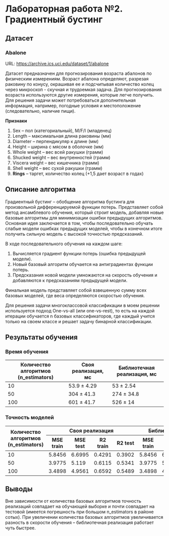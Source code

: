 # Лабораторная работа №2. Градиентный бустинг

## Датасет

### Abalone

URL: https://archive.ics.uci.edu/dataset/1/abalone

Датасет предназначен для прогнозирования возраста абалонов по физическим измерениям.  Возраст абалона определяют, разрезая раковину по конусу, окрашивая ее и подсчитывая количество колец через микроскоп - скучная и трудоемкая задача. Для прогнозирования возраста используются другие измерения, которые легче получить.  Для решения задачи может потребоваться дополнительная информация, например, погодные условия и местоположение (следовательно, наличие пищи).

**Признаки**

1. Sex – пол (категориальный), M/F/I (младенец)
2. Length – максимальная длина раковины (мм)
3. Diameter	– перпендикуляр к длине (мм)
4. Height – ширина с мясом в оболочке (мм)
5. Whole weight – вес всей ракушки (грамм)
6. Shucked weight – вес внутренностей (грамм)
7. Viscera weight –  вес кишечника (грамм)
8. Shell weight – вес сухой ракушки (грамм)
9. **Rings** – таргет, количество колец (+1,5 дает возраст в годах)

## Описание алгоритма

Градиентный бустинг – обобщение алгоритма бустинга для произвольной дифференцируемой функции потерь.
Представляет собой метод ансамблевого обучения, который строит модель, добавляя новые базовые алгоритмы
для минимизации ошибки предыдущих алгоритмов. Основная идея заключается в том, чтобы последовательно обучать слабые модели
ошибках предыдущих моделей, чтобы в конечном итоге получить сильную модель с высокой точностью предсказаний.

В ходе последовательного обучения на каждом шаге:
1. Вычисляется градиент функции потерь (ошибка предыдущей модели).
2. Новый базовый алгоритм обучается на антиградиентах функции потерь.
3. Предсказания новой модели умножаются на скорость обучения и добавляются к предсказаниям предыдущей модели.

Финальная модель представляет собой взвешенную сумму всех базовых моделей, где веса определяются скоростью обучения.

Для решения задачи многоклассовой классификации в моем решении используется подход One-vs-all (или one-vs-rest), то есть на
каждой итерации обучается n базовых классификаторов, где каждый учится только на своем классе и решает задачу бинарной
классификации.

## Результаты обучения

### Время обучения

| Количество алгоритмов (n_estimators) | Своя реализация, мс | Библиотечная реализация, мс |
|--------------------------------------|---------------------|-----------------------------|
| 10                                   | 53.9 ± 4.29         | 53 ± 2.54                   |
| 50                                   | 304 ± 41.3          | 274 ± 34.8                  |
| 100                                  | 601 ± 41.7          | 526 ± 14                    |

### Точность моделей

<table>
    <thead>
        <tr>
            <th rowspan="2">Количество алгоритмов (n_estimators)</th>
            <th colspan="4">Своя реализация</th>
            <th colspan="4">Библиотечная реализация</th>
        </tr>
        <tr>
            <th>MSE train</th>
            <th>MSE test</th>
            <th>R2 train</th>
            <th>R2 test</th>
            <th>MSE train</th>
            <th>MSE test</th>
            <th>R2 train</th>
            <th>R2 test</th>
        </tr>
    </thead>
    <tbody>
        <tr>
            <td>10</td>
            <td>5.8456</td>
            <td>6.6995</td>
            <td>0.4291</td>
            <td>0.3902</td>
            <td>5.8456</td>
            <td>6.6995</td>
            <td>0.4291</td>
            <td>0.3902</td>
        </tr>
        <tr>
            <td>50</td>
            <td>3.9775</td>
            <td>5.119</td>
            <td>0.6115</td>
            <td>0.5341</td>
            <td>3.9775</td>
            <td>5.1277</td>
            <td>0.6115</td>
            <td>0.5333</td>
        </tr>
        <tr>
            <td>100</td>
            <td>3.4898</td>
            <td>4.9561</td>
            <td>0.6592</td>
            <td>0.5489</td>
            <td>3.4898</td>
            <td>4.9261</td>
            <td>0.6592</td>
            <td>0.5516</td>
        </tr>
    </tbody>
</table>


## Выводы

Вне зависимости от количества базовых алгоритмов точность реализаций совпадает на обучающей выборке и почти совпадает на
тестовой (имеется погрешность при большом n_estimators в районе сотых).
При увеличении количества базовых алгоритмов увеличивается разность в скорости обучения – библиотечная реализация работает
чуть быстрее.